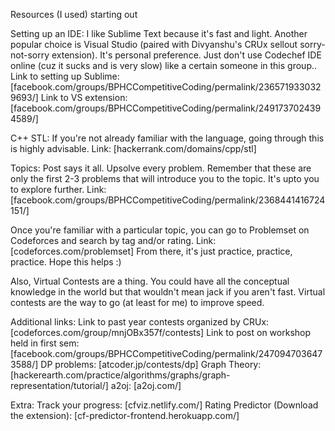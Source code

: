 Resources (I used) starting out

Setting up an IDE:
I like Sublime Text because it's fast and light. Another popular choice is Visual Studio (paired with Divyanshu's CRUx sellout sorry-not-sorry extension). It's personal preference. Just don't use Codechef IDE online (cuz it sucks and is very slow) like a certain someone in this group..
Link to setting up Sublime: [facebook.com/groups/BPHCCompetitiveCoding/permalink/2365719330329693/]
Link to VS extension: [facebook.com/groups/BPHCCompetitiveCoding/permalink/2491737024394589/]

C++ STL:
If you're not already familiar with the language, going through this is highly advisable.
Link: [hackerrank.com/domains/cpp/stl]

Topics:
Post says it all. Upsolve every problem. Remember that these are only the first 2-3 problems that will introduce you to the topic. It's upto you to explore further.
Link: [facebook.com/groups/BPHCCompetitiveCoding/permalink/2368441416724151/]

Once you're familiar with a particular topic, you can go to Problemset on Codeforces and search by tag and/or rating. 
Link: [codeforces.com/problemset]
From there, it's just practice, practice, practice. Hope this helps :)

Also, Virtual Contests are a thing. You could have all the conceptual knowledge in the world but that wouldn't mean jack if you aren't fast. Virtual contests are the way to go (at least for me) to improve speed.

Additional links:
Link to past year contests organized by CRUx: [codeforces.com/group/mnjOBx357f/contests]
Link to post on workshop held in first sem: [facebook.com/groups/BPHCCompetitiveCoding/permalink/2470947036473588/]
DP problems: [atcoder.jp/contests/dp]
Graph Theory: [hackerearth.com/practice/algorithms/graphs/graph-representation/tutorial/]
a2oj: [a2oj.com/]

Extra:
Track your progress: [cfviz.netlify.com/]
Rating Predictor (Download the extension): [cf-predictor-frontend.herokuapp.com/]
